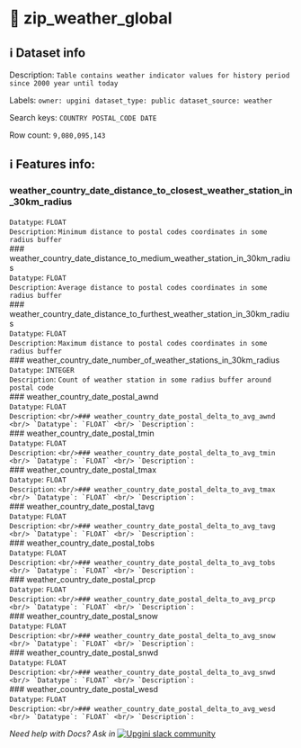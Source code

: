 # 📖 zip_weather_global 
## ℹ️ Dataset info 
Description: `Table contains weather indicator values for history period since 2000 year until today ` 

Labels: ` owner: upgini ` &nbsp;` dataset_type: public ` &nbsp;` dataset_source: weather ` &nbsp;

Search keys: 
` COUNTRY ` &nbsp;` POSTAL_CODE ` &nbsp;` DATE ` &nbsp;

Row count: `9,080,095,143` 

## ℹ️ Features info:
### weather_country_date_distance_to_closest_weather_station_in_30km_radius <br/>
`Datatype`: `FLOAT` <br/>
`Description`: `Minimum distance to postal codes coordinates in some radius buffer` <br/>### weather_country_date_distance_to_medium_weather_station_in_30km_radius <br/>
`Datatype`: `FLOAT` <br/>
`Description`: `Average distance to postal codes coordinates in some radius buffer` <br/>### weather_country_date_distance_to_furthest_weather_station_in_30km_radius <br/>
`Datatype`: `FLOAT` <br/>
`Description`: `Maximum distance to postal codes coordinates in some radius buffer` <br/>### weather_country_date_number_of_weather_stations_in_30km_radius <br/>
`Datatype`: `INTEGER` <br/>
`Description`: `Count of weather station in some radius buffer around postal code` <br/>### weather_country_date_postal_awnd <br/>
`Datatype`: `FLOAT` <br/>
`Description`: `` <br/>### weather_country_date_postal_delta_to_avg_awnd <br/>
`Datatype`: `FLOAT` <br/>
`Description`: `` <br/>### weather_country_date_postal_tmin <br/>
`Datatype`: `FLOAT` <br/>
`Description`: `` <br/>### weather_country_date_postal_delta_to_avg_tmin <br/>
`Datatype`: `FLOAT` <br/>
`Description`: `` <br/>### weather_country_date_postal_tmax <br/>
`Datatype`: `FLOAT` <br/>
`Description`: `` <br/>### weather_country_date_postal_delta_to_avg_tmax <br/>
`Datatype`: `FLOAT` <br/>
`Description`: `` <br/>### weather_country_date_postal_tavg <br/>
`Datatype`: `FLOAT` <br/>
`Description`: `` <br/>### weather_country_date_postal_delta_to_avg_tavg <br/>
`Datatype`: `FLOAT` <br/>
`Description`: `` <br/>### weather_country_date_postal_tobs <br/>
`Datatype`: `FLOAT` <br/>
`Description`: `` <br/>### weather_country_date_postal_delta_to_avg_tobs <br/>
`Datatype`: `FLOAT` <br/>
`Description`: `` <br/>### weather_country_date_postal_prcp <br/>
`Datatype`: `FLOAT` <br/>
`Description`: `` <br/>### weather_country_date_postal_delta_to_avg_prcp <br/>
`Datatype`: `FLOAT` <br/>
`Description`: `` <br/>### weather_country_date_postal_snow <br/>
`Datatype`: `FLOAT` <br/>
`Description`: `` <br/>### weather_country_date_postal_delta_to_avg_snow <br/>
`Datatype`: `FLOAT` <br/>
`Description`: `` <br/>### weather_country_date_postal_snwd <br/>
`Datatype`: `FLOAT` <br/>
`Description`: `` <br/>### weather_country_date_postal_delta_to_avg_snwd <br/>
`Datatype`: `FLOAT` <br/>
`Description`: `` <br/>### weather_country_date_postal_wesd <br/>
`Datatype`: `FLOAT` <br/>
`Description`: `` <br/>### weather_country_date_postal_delta_to_avg_wesd <br/>
`Datatype`: `FLOAT` <br/>
`Description`: `` <br/>


_Need help with Docs? Ask in_ <a href="https://4mlg.short.gy/join-upgini-community"><img alt="Upgini slack community" src="https://img.shields.io/badge/slack-@upgini-orange.svg?logo=slack"></a>